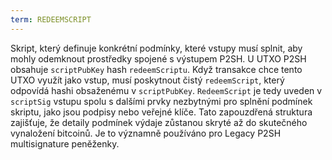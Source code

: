 ```yaml
---
term: REDEEMSCRIPT
---
```


Skript, který definuje konkrétní podmínky, které vstupy musí splnit, aby mohly odemknout prostředky spojené s výstupem P2SH. U UTXO P2SH obsahuje `scriptPubKey` hash `redeemScriptu`. Když transakce chce tento UTXO využít jako vstup, musí poskytnout čistý `redeemScript`, který odpovídá hashi obsaženému v `scriptPubKey`. `RedeemScript` je tedy uveden v `scriptSig` vstupu spolu s dalšími prvky nezbytnými pro splnění podmínek skriptu, jako jsou podpisy nebo veřejné klíče. Tato zapouzdřená struktura zajišťuje, že detaily podmínek výdaje zůstanou skryté až do skutečného vynaložení bitcoinů. Je to významně používáno pro Legacy P2SH multisignature peněženky.